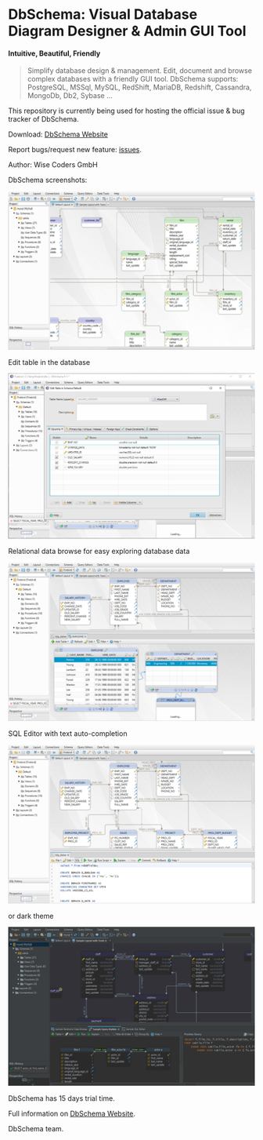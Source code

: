 # DbSchema: Visual Database Diagram Designer & Admin GUI Tool
#### Intuitive, Beautiful, Friendly

> Simplify database design & management. Edit, document and browse complex databases with a friendly GUI tool.
> DbSchema supports: PostgreSQL, MSSql, MySQL, RedShift, MariaDB, Redshift, Cassandra, MongoDb, Db2, Sybase ...

This repository is currently being used for hosting the official issue & bug tracker of DbSchema.

Download: [DbSchema Website](https://dbschema.com)
 
Report bugs/request new feature: [issues](https://github.com/wise-coders/dbschema/issues).

Author: Wise Coders GmbH

DbSchema screenshots:

![DbSchema GUI](resources/dbschema.png "DbSchema")

Edit table in the database

![Edit Database Table GUI](resources/dbschema-edit-table.png "DbSchema")

Relational data browse for easy exploring database data

![Relational Data Browse GUI](resources/dbschema-relational-data-browse.png "DbSchema")

SQL Editor with text auto-completion

![SQL Editor](resources/dbschema-sql-editor.png "DbSchema")

or dark theme

![Dark-Theme-screen](https://github.com/dbschema-designer/dbschema-issues/blob/master/resources/dark-theme.png "Dark Them screen")

DbSchema has 15 days trial time.

Full information on [DbSchema Website](https://dbschema.com). 

DbSchema team.